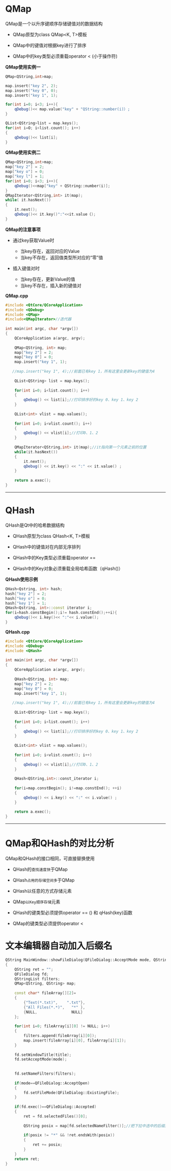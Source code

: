 # QMap

QMap是一个以升序键顺序存储键值对的数据结构

- QMap原型为class QMap<K, T>模板

- QMap中的键值对根据key进行了排序

- QMap中的key类型必须重载operator <  (小于操作符)



**QMap使用实例一**

```cpp
QMap<QString,int>map;

map.insert("key 2", 2);
map.insert("key 0", 0);
map.insert("key 1", 1);

for(int i=0; i<3; i++){
    qDebug()<< map.value("key" + "QString::number(i)）;
}

QList<QString>list = map.keys();
for(int i=O; i<list.count(); i++)
{
    qDebug()<< list[i];                         
}
```

**QMap使用实例二**

```cpp
QMap<QString,int>map;
map["key 2"] = 2;
map["key o"] = 0;
map["key l"] = 1;
for(int i=0; i<3; i++){
    qDebug()<<map["key" + QString::number(i)];
}
QMapIterator<QString,int> it(map);
while( it.hasNext())
{
    it.next();
    qDebug()<< it.key()":"<<it.value（);
}
```



**QMap的注意事项**

- 通过key获取Value时
  - 当key存在，返回对应的Value
  - 当key不存在，返回值类型所对应的“零”值

- 插入键值对时
  - 当key存在，更新Value的值
  - 当key不存在，插入新的键值对



**QMap.cpp**

```cpp
#include <QtCore/QCoreApplication>
#include <QDebug>
#include <QMap>
#include<QMapIterator>//迭代器
 
int main(int argc, char *argv[])
{
    QCoreApplication a(argc, argv);
    
    QMap<QString, int> map;
    map["key 2"] = 2;
    map["key 0"] = 0;
    map.insert("key 1", 1);
 
   //map.insert("key 1", 4);//前面已有key 1，所有这里会更新key的键值为4
 
    QList<QString> list = map.keys();
 
    for(int i=0; i<list.count(); i++)
    {
        qDebug() << list[i];//打印排序好的key 0、key 1、key 2
    }
 
    QList<int> vlist = map.values();
 
    for(int i=0; i<vlist.count(); i++)
    {
        qDebug() << vlist[i];//打印0、1、2
    }
 
    QMapIterator<QString,int> it(map);//it指向第一个元素之前的位置
    while(it.hasNext())
    {
        it.next();
        qDebug() << it.key() << ":" << it.value() ;
    }
 
    return a.exec();
}
```



------

# QHash

QHash是Qt中的哈希数据结构

- QHash原型为class QHash<K, T>模板

- QHash中的键值对在内部无序排列

- QHash中的Key类型必须重载operator ==

- QHash中的Key对象必须重载全局哈希函数（qHash()）



**QHash使用示例**

```cpp
QHash<Qstring, int> hash;
hash["key 2"] = 2;
hash["key o"] = 0;
hash["key 1"] = 1;
QHash<Qstring, int>::const iterator i;
for(i=hash.constBegin();i!= hash.constEnd();++i){
	qDebug()<< i.key()<< ":"<< i.value();
}
```



**QHash.cpp**

```cpp
#include <QtCore/QCoreApplication>
#include <QDebug>
#include <QHash>
 
int main(int argc, char *argv[])
{
    QCoreApplication a(argc, argv);
    
    QHash<QString, int> map;
    map["key 2"] = 2;
    map["key 0"] = 0;
    map.insert("key 1", 1);
 
   //map.insert("key 1", 4);//前面已有key 1，所有这里会更新key的键值为4
 
    QList<QString> list = map.keys();
 
    for(int i=0; i<list.count(); i++)
    {
        qDebug() << list[i];//打印排序好的key 0、key 1、key 2
    }
 
    QList<int> vlist = map.values();
 
    for(int i=0; i<vlist.count(); i++)
    {
        qDebug() << vlist[i];//打印0、1、2
    }
 
    QHash<QString,int>::const_iterator i;
 
    for(i=map.constBegin(); i!=map.constEnd(); ++i)
    {
        qDebug() << i.key() << ":" << i.value() ;
    }
 
    return a.exec();
}
```



------

# QMap和QHash的对比分析

QMap和QHash的接口相同，可直接替换使用

- QHash的`查找速度快`于QMap

- QHash`占用的存储空间多`于QMap

- QHash以任意的方式存储元素

- QMap`以Key顺序存储`元素

- QHash的键类型必须提供operator == () 和 qHash(key)函数

- QMap的键类型必须提供operator <



# 文本编辑器自动加入后缀名

```c++
QString MainWindow::showFileDialog(QFileDialog::AcceptMode mode, QString title)
{
    QString ret = "";
    QFileDialog fd;
    QStringList filters;
    QMap<QString, QString> map;
 
    const char* fileArray[][2]=
    {
        {"Text(*.txt)",    ".txt"},
        {"All Files(*.*)",   "*" },
        {NULL,               NULL}
    };
 
    for(int i=0; fileArray[i][0] != NULL; i++)
    {
        filters.append(fileArray[i][0]);
        map.insert(fileArray[i][0], fileArray[i][1]);
    }
 
    fd.setWindowTitle(title);
    fd.setAcceptMode(mode);
 
 
    fd.setNameFilters(filters);
 
    if(mode==QFileDialog::AcceptOpen)
    {
        fd.setFileMode(QFileDialog::ExistingFile);
    }
 
    if(fd.exec()==QFileDialog::Accepted)
    {
        ret = fd.selectedFiles()[0];
 
        QString posix = map[fd.selectedNameFilter()];//把下拉中选中的后缀对应键值取出
 
        if(posix != "*" && !ret.endsWith(posix))
        {
            ret += posix;
        }
    }
    return ret;
}
```


